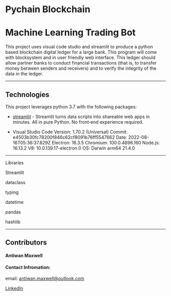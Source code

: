 # Pychain Blockchain

# Machine Learning Trading Bot


This project uses visual code studio and streamlit to produce a python based blockchain digital ledger for a large bank. This program will come with blocksystem and in user friendly web interface. This ledger should allow partner banks to conduct financial transactions (that is, to transfer money between senders and receivers) and to verify the integrity of the data in the ledger.



---

## Technologies

This project leverages python 3.7 with the following packages:

* [streamlit](https://streamlit.io/) - Streamlit turns data scripts into shareable web apps in minutes. All in pure Python. No front‑end experience required.

* Visual Studio Code Version: 1.70.2 (Universal)
Commit: e4503b30fc78200f846c62cf8091b76ff5547662
Date: 2022-08-16T05:36:37.829Z
Electron: 18.3.5
Chromium: 100.0.4896.160
Node.js: 16.13.2
V8: 10.0.139.17-electron.0
OS: Darwin arm64 21.4.0

---

Libraries 

Streamlit

dataclass

typing

datetime

pandas

hashlib



---

## Contributors

#### Antiwan Maxwell
#### Contact Infromation:

email: antiwan.maxwell@outlook.com

[LinkedIn](https://www.linkedin.com/in/antiwan-maxwell-205a11233/)







